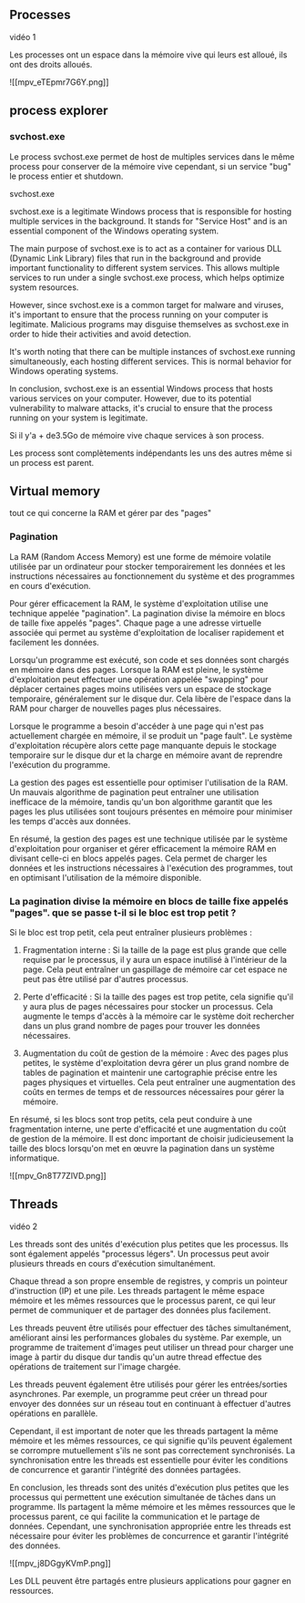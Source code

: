 

## Processes

vidéo 1

Les processes ont un espace dans la mémoire vive qui leurs est alloué, ils ont des droits alloués.

![[mpv_eTEpmr7G6Y.png]]

## process explorer

### svchost.exe
Le process svchost.exe permet de host de multiples services dans le même process pour conserver de la mémoire vive cependant, si un service "bug" le process entier et shutdown.

svchost.exe

svchost.exe is a legitimate Windows process that is responsible for hosting multiple services in the background. It stands for "Service Host" and is an essential component of the Windows operating system. 

The main purpose of svchost.exe is to act as a container for various DLL (Dynamic Link Library) files that run in the background and provide important functionality to different system services. This allows multiple services to run under a single svchost.exe process, which helps optimize system resources.

However, since svchost.exe is a common target for malware and viruses, it's important to ensure that the process running on your computer is legitimate. Malicious programs may disguise themselves as svchost.exe in order to hide their activities and avoid detection.

It's worth noting that there can be multiple instances of svchost.exe running simultaneously, each hosting different services. This is normal behavior for Windows operating systems.

In conclusion, svchost.exe is an essential Windows process that hosts various services on your computer. However, due to its potential vulnerability to malware attacks, it's crucial to ensure that the process running on your system is legitimate.

Si il y'a + de3.5Go de mémoire vive chaque services à son process.

Les process sont complètements indépendants les uns des autres même si un process est parent.


## Virtual memory


tout ce qui concerne la RAM et gérer par des "pages"
### Pagination
La RAM (Random Access Memory) est une forme de mémoire volatile utilisée par un ordinateur pour stocker temporairement les données et les instructions nécessaires au fonctionnement du système et des programmes en cours d'exécution.

Pour gérer efficacement la RAM, le système d'exploitation utilise une technique appelée "pagination". La pagination divise la mémoire en blocs de taille fixe appelés "pages". Chaque page a une adresse virtuelle associée qui permet au système d'exploitation de localiser rapidement et facilement les données.

Lorsqu'un programme est exécuté, son code et ses données sont chargés en mémoire dans des pages. Lorsque la RAM est pleine, le système d'exploitation peut effectuer une opération appelée "swapping" pour déplacer certaines pages moins utilisées vers un espace de stockage temporaire, généralement sur le disque dur. Cela libère de l'espace dans la RAM pour charger de nouvelles pages plus nécessaires.

Lorsque le programme a besoin d'accéder à une page qui n'est pas actuellement chargée en mémoire, il se produit un "page fault". Le système d'exploitation récupère alors cette page manquante depuis le stockage temporaire sur le disque dur et la charge en mémoire avant de reprendre l'exécution du programme.

La gestion des pages est essentielle pour optimiser l'utilisation de la RAM. Un mauvais algorithme de pagination peut entraîner une utilisation inefficace de la mémoire, tandis qu'un bon algorithme garantit que les pages les plus utilisées sont toujours présentes en mémoire pour minimiser les temps d'accès aux données.

En résumé, la gestion des pages est une technique utilisée par le système d'exploitation pour organiser et gérer efficacement la mémoire RAM en divisant celle-ci en blocs appelés pages. Cela permet de charger les données et les instructions nécessaires à l'exécution des programmes, tout en optimisant l'utilisation de la mémoire disponible.


### La pagination divise la mémoire en blocs de taille fixe appelés "pages". que se passe t-il si le bloc est trop petit ?

Si le bloc est trop petit, cela peut entraîner plusieurs problèmes :

1. Fragmentation interne : Si la taille de la page est plus grande que celle requise par le processus, il y aura un espace inutilisé à l'intérieur de la page. Cela peut entraîner un gaspillage de mémoire car cet espace ne peut pas être utilisé par d'autres processus.

2. Perte d'efficacité : Si la taille des pages est trop petite, cela signifie qu'il y aura plus de pages nécessaires pour stocker un processus. Cela augmente le temps d'accès à la mémoire car le système doit rechercher dans un plus grand nombre de pages pour trouver les données nécessaires.

3. Augmentation du coût de gestion de la mémoire : Avec des pages plus petites, le système d'exploitation devra gérer un plus grand nombre de tables de pagination et maintenir une cartographie précise entre les pages physiques et virtuelles. Cela peut entraîner une augmentation des coûts en termes de temps et de ressources nécessaires pour gérer la mémoire.

En résumé, si les blocs sont trop petits, cela peut conduire à une fragmentation interne, une perte d'efficacité et une augmentation du coût de gestion de la mémoire. Il est donc important de choisir judicieusement la taille des blocs lorsqu'on met en œuvre la pagination dans un système informatique.

![[mpv_Gn8T77ZlVD.png]]

## Threads

vidéo 2

Les threads sont des unités d'exécution plus petites que les processus. Ils sont également appelés "processus légers". Un processus peut avoir plusieurs threads en cours d'exécution simultanément.

Chaque thread a son propre ensemble de registres, y compris un pointeur d'instruction (IP) et une pile. Les threads partagent le même espace mémoire et les mêmes ressources que le processus parent, ce qui leur permet de communiquer et de partager des données plus facilement.

Les threads peuvent être utilisés pour effectuer des tâches simultanément, améliorant ainsi les performances globales du système. Par exemple, un programme de traitement d'images peut utiliser un thread pour charger une image à partir du disque dur tandis qu'un autre thread effectue des opérations de traitement sur l'image chargée.

Les threads peuvent également être utilisés pour gérer les entrées/sorties asynchrones. Par exemple, un programme peut créer un thread pour envoyer des données sur un réseau tout en continuant à effectuer d'autres opérations en parallèle.

Cependant, il est important de noter que les threads partagent la même mémoire et les mêmes ressources, ce qui signifie qu'ils peuvent également se corrompre mutuellement s'ils ne sont pas correctement synchronisés. La synchronisation entre les threads est essentielle pour éviter les conditions de concurrence et garantir l'intégrité des données partagées.

En conclusion, les threads sont des unités d'exécution plus petites que les processus qui permettent une exécution simultanée de tâches dans un programme. Ils partagent la même mémoire et les mêmes ressources que le processus parent, ce qui facilite la communication et le partage de données. Cependant, une synchronisation appropriée entre les threads est nécessaire pour éviter les problèmes de concurrence et garantir l'intégrité des données.



![[mpv_j8DGgyKVmP.png]]

Les DLL peuvent être partagés entre plusieurs applications pour gagner en ressources.